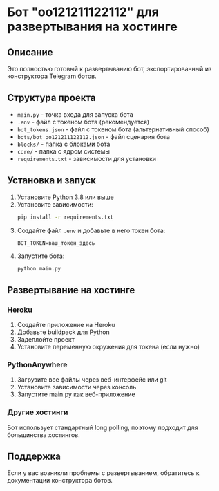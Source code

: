 # Бот "оо121211122112" для развертывания на хостинге

## Описание
Это полностью готовый к развертыванию бот, экспортированный из конструктора Telegram ботов.

## Структура проекта
- `main.py` - точка входа для запуска бота
- `.env` - файл с токеном бота (рекомендуется)
- `bot_tokens.json` - файл с токеном бота (альтернативный способ)
- `bots/bot_оо121211122112.json` - файл сценария бота
- `blocks/` - папка с блоками бота
- `core/` - папка с ядром системы
- `requirements.txt` - зависимости для установки

## Установка и запуск

1. Установите Python 3.8 или выше
2. Установите зависимости:
   ```bash
   pip install -r requirements.txt
   ```
3. Создайте файл `.env` и добавьте в него токен бота:
   ```
   BOT_TOKEN=ваш_токен_здесь
   ```
4. Запустите бота:
   ```bash
   python main.py
   ```

## Развертывание на хостинге

### Heroku
1. Создайте приложение на Heroku
2. Добавьте buildpack для Python
3. Задеплойте проект
4. Установите переменную окружения для токена (если нужно)

### PythonAnywhere
1. Загрузите все файлы через веб-интерфейс или git
2. Установите зависимости через консоль
3. Запустите main.py как веб-приложение

### Другие хостинги
Бот использует стандартный long polling, поэтому подходит для большинства хостингов.

## Поддержка
Если у вас возникли проблемы с развертыванием, обратитесь к документации конструктора ботов.
